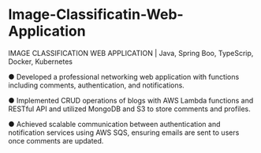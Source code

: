 # Image-Classificatin-Web-Application
IMAGE CLASSIFICATION WEB APPLICATION | Java, Spring Boo, TypeScrip, Docker, Kubernetes


● Developed a professional networking web application with functions including comments, authentication, and notifications.

● Implemented CRUD operations of blogs with AWS Lambda functions and RESTful API and utilized MongoDB and S3 to
store comments and profiles.

● Achieved scalable communication between authentication and notification services using AWS SQS, ensuring emails are sent
to users once comments are updated.
